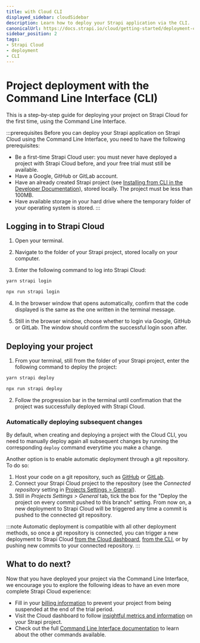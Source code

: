 ```yaml
---
title: with Cloud CLI
displayed_sidebar: cloudSidebar
description: Learn how to deploy your Strapi application via the CLI.
canonicalUrl: https://docs.strapi.io/cloud/getting-started/deployment-cli.html
sidebar_position: 2
tags:
- Strapi Cloud
- deployment
- CLI
---
```


# Project deployment with the Command Line Interface (CLI)

This is a step-by-step guide for deploying your project on Strapi Cloud for the first time, using the Command Line Interface.

:::prerequisites
Before you can deploy your Strapi application on Strapi Cloud using the Command Line Interface, you need to have the following prerequisites:

- Be a first-time Strapi Cloud user: you must never have deployed a project with Strapi Cloud before, and your free trial must still be available.
- Have a Google, GitHub or GitLab account.
- Have an already created Strapi project (see [Installing from CLI in the Developer Documentation](/dev-docs/installation/cli)), stored locally. The project must be less than 100MB.
- Have available storage in your hard drive where the temporary folder of your operating system is stored.
:::

## Logging in to Strapi Cloud

1. Open your terminal.

2. Navigate to the folder of your Strapi project, stored locally on your computer.

3. Enter the following command to log into Strapi Cloud:

  <Tabs groupId="yarn-npm">
  <TabItem value="yarn" label="Yarn">

  ```bash
  yarn strapi login
  ```

  </TabItem>
  <TabItem value="npm" label="NPM">

  ```bash
  npx run strapi login
  ```

  </TabItem>
  </Tabs>

4. In the browser window that opens automatically, confirm that the code displayed is the same as the one written in the terminal message.

5. Still in the browser window, choose whether to login via Google, GitHub or GitLab. The window should confirm the successful login soon after.

## Deploying your project

1. From your terminal, still from the folder of your Strapi project, enter the following command to deploy the project:

  <Tabs groupId="yarn-npm">
  <TabItem value="yarn" label="Yarn">

  ```bash
  yarn strapi deploy
  ```

  </TabItem>
  <TabItem value="npm" label="NPM">

  ```bash
  npx run strapi deploy
  ```

  </TabItem>
  </Tabs>

2. Follow the progression bar in the terminal until confirmation that the project was successfully deployed with Strapi Cloud.

### Automatically deploying subsequent changes

By default, when creating and deploying a project with the Cloud CLI, you need to manually deploy again all subsequent changes by running the corresponding `deploy` command everytime you make a change.

Another option is to enable automatic deployment through a git repository. To do so:

1. Host your code on a git repository, such as [GitHub](https://www.github.com) or [GitLab](https://www.gitlab.com).
2. Connect your Strapi Cloud project to the repository (see the _Connected repository_ setting in [Projects Settings > General](/cloud/projects/settings#general)).
3. Still in _Projects Settings > General_ tab, tick the box for the "Deploy the project on every commit pushed to this branch" setting. From now on, a new deployment to Strapi Cloud will be triggered any time a commit is pushed to the connected git repository.

:::note
Automatic deployment is compatible with all other deployment methods, so once a git repository is connected, you can trigger a new deployment to Strapi Cloud [from the Cloud dashboard](/cloud/projects/deploys), [from the CLI](/cloud/cli/cloud-cli#strapi-deploy), or by pushing new commits to your connected repository.
:::

## <Icon name="fast-forward" /> What to do next?

Now that you have deployed your project via the Command Line Interface, we encourage you to explore the following ideas to have an even more complete Strapi Cloud experience:

- Fill in your [billing information](/cloud/account/account-billing) to prevent your project from being suspended at the end of the trial period.
- Visit the Cloud dashboard to follow [insightful metrics and information](/cloud/projects/overview) on your Strapi project.
- Check out the full [Command Line Interface documentation](/cloud/cli/cloud-cli) to learn about the other commands available.
